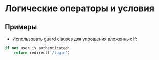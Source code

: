 # Логические операторы и условия

## Примеры
- Использовать guard clauses для упрощения вложенных if:
```python
if not user.is_authenticated:
    return redirect('/login')

